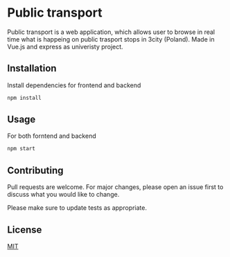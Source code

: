 # Public transport

Public transport is a web application, which allows user to browse in real time what is happeing on public trasport stops in 3city (Poland). Made in Vue.js and express as univeristy project.

## Installation

Install dependencies for frontend and backend

```bash
npm install
```

## Usage

For both forntend and backend
```bash
npm start
```

## Contributing
Pull requests are welcome. For major changes, please open an issue first to discuss what you would like to change.

Please make sure to update tests as appropriate.

## License
[MIT](https://choosealicense.com/licenses/mit/)
